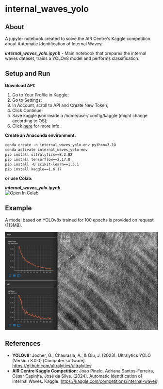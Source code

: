 # internal_waves_yolo

## About

A jupyter notebook created to solve the AIR Centre's Kaggle competition about Automatic Identification of Internal Waves:

***internal_waves_yolo.ipynb*** - Main notebook that prepares the internal waves dataset, trains a YOLOv8 model and performs classification. 


## Setup and Run

**Download API:**

1. Go to Your Profile in Kaggle;
2. Go to Settings;
3. In Account, scroll to API and Create New Token;
4. Click Continue;
5. Save kaggle.json inside a /home/user/.config/kaggle (might change according to OS);
6. Click [here](https://www.kaggle.com/discussions/general/156610) for more info.

**Create an Anaconda environment:**

```
conda create -n internal_waves_yolo-env python=3.10
conda activate internal_waves_yolo-env
pip install ultralytics==8.2.82
pip install tensorflow==2.17.0
pip install -U scikit-learn==1.5.1
pip install kaggle==1.6.17
```
**or use Colab:**

<!-- https://openincolab.com -->

***internal_waves_yolo.ipynb***<br>
<a target="_blank" href="https://colab.research.google.com/github/EmanuelCastanho/internal_waves_yolo/blob/main/internal_waves_yolo.ipynb">
  <img src="https://colab.research.google.com/assets/colab-badge.svg" alt="Open In Colab"/>
</a>


## Example

A model based on YOLOv8x trained for 100 epochs is provided on request (113MB).

![](figs/results-example.png)


## References

- **YOLOv8:** Jocher, G., Chaurasia, A., & Qiu, J. (2023). Ultralytics YOLO (Version 8.0.0) [Computer software]. https://github.com/ultralytics/ultralytics
- **AIR Centre Kaggle Competition:** Joao Pinelo, Adriana Santos-Ferreira, César Capinha, José da Silva. (2024). Automatic Identification of Internal Waves. Kaggle. https://kaggle.com/competitions/internal-waves
